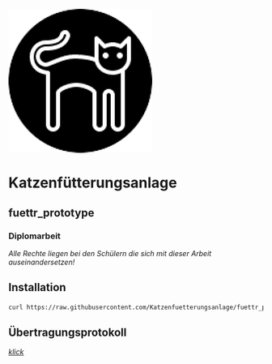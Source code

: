 ![Logo](https://github.com/Katzenfuetterungsanlage/fuettr_prototype/blob/master/Logo.png)

# Katzenfütterungsanlage

## fuettr_prototype

### Diplomarbeit

*Alle Rechte liegen bei den Schülern die sich mit dieser Arbeit auseinandersetzen!*

## Installation

<!-- ```bash
curl -sL https://deb.nodesource.com/setup_8.x | sudo -E bash -
```
```bash
sudo apt install -y git
``` -->

```bash
curl https://raw.githubusercontent.com/Katzenfuetterungsanlage/fuettr_prototype/master/install | bash
```

## Übertragungsprotokoll

[*klick*](/tree/master/Uebertragungsprotokoll#Übertragungsprotokoll)
